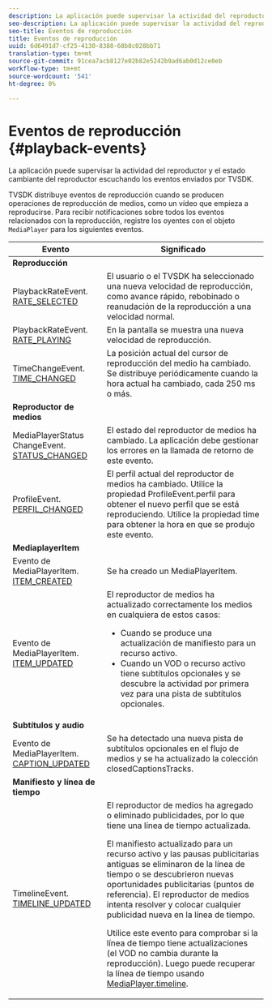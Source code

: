 ```yaml
---
description: La aplicación puede supervisar la actividad del reproductor y el estado cambiante del reproductor escuchando los eventos enviados por TVSDK.
seo-description: La aplicación puede supervisar la actividad del reproductor y el estado cambiante del reproductor escuchando los eventos enviados por TVSDK.
seo-title: Eventos de reproducción
title: Eventos de reproducción
uuid: 6d6491d7-cf25-4130-8388-68b8c028bb71
translation-type: tm+mt
source-git-commit: 91cea7acb8127e02b82e5242b9ad6ab0d12ce0eb
workflow-type: tm+mt
source-wordcount: '541'
ht-degree: 0%

---
```



# Eventos de reproducción {#playback-events}

La aplicación puede supervisar la actividad del reproductor y el estado cambiante del reproductor escuchando los eventos enviados por TVSDK.

TVSDK distribuye eventos de reproducción cuando se producen operaciones de reproducción de medios, como un vídeo que empieza a reproducirse. Para recibir notificaciones sobre todos los eventos relacionados con la reproducción, registre los oyentes con el objeto `MediaPlayer` para los siguientes eventos.

<table frame="all" colsep="1" rowsep="1" id="table_922EEA3DE0BD47BA982E11F890CA0A6B"> 
 <thead> 
  <tr rowsep="1"> 
   <th colname="1" class="entry"> Evento </th> 
   <th colname="2" class="entry"> Significado </th> 
  </tr> 
 </thead>
 <tbody> 
  <tr rowsep="1"> 
   <td colname="1"><b>Reproducción</b> </td> 
   <td colname="2"> </td>
  </tr> 
  <tr rowsep="1"> 
   <td colname="1">PlaybackRateEvent.<a href="https://help.adobe.com/en_US/primetime/api/psdk/asdoc-dhls_1.4/com/adobe/mediacore/events/PlaybackRateEvent.html#RATE_SELECTED" format="html" scope="external"> RATE_SELECTED</a> </td> 
   <td colname="2"> El usuario o el TVSDK ha seleccionado una nueva velocidad de reproducción, como avance rápido, rebobinado o reanudación de la reproducción a una velocidad normal. </td> 
  </tr> 
  <tr rowsep="1"> 
   <td colname="1">PlaybackRateEvent.<a href="https://help.adobe.com/en_US/primetime/api/psdk/asdoc-dhls_1.4/com/adobe/mediacore/events/PlaybackRateEvent.html#RATE_PLAYING" format="html" scope="external"> RATE_PLAYING</a> </td> 
   <td colname="2"> En la pantalla se muestra una nueva velocidad de reproducción. </td> 
  </tr> 
  <tr rowsep="1"> 
   <td colname="1"> TimeChangeEvent.<a href="https://help.adobe.com/en_US/primetime/api/psdk/asdoc-dhls_1.4/com/adobe/mediacore/events/TimeChangeEvent.html#TIME_CHANGED" format="html" scope="external"> TIME_CHANGED</a> </td> 
   <td colname="2"> La posición actual del cursor de reproducción del medio ha cambiado. Se distribuye periódicamente cuando la hora actual ha cambiado, cada 250 ms o más. </td> 
  </tr> 
  <tr rowsep="1"> 
   <td colname="1"><b>Reproductor de medios</b> </td> 
   <td colname="2"> </td>
  </tr> 
  <tr rowsep="1"> 
   <td colname="1">MediaPlayerStatus ChangeEvent.<a href="https://help.adobe.com/en_US/primetime/api/psdk/asdoc-dhls_1.4/com/adobe/mediacore/events/MediaPlayerStatusChangeEvent.html#STATUS_CHANGED" format="html" scope="external"> STATUS_CHANGED</a> </td> 
   <td colname="2"> El estado del reproductor de medios ha cambiado. La aplicación debe gestionar los errores en la llamada de retorno de este evento. </td> 
  </tr> 
  <tr rowsep="1"> 
   <td colname="1">ProfileEvent.<a href="https://help.adobe.com/en_US/primetime/api/psdk/asdoc-dhls_1.4/com/adobe/mediacore/events/ProfileEvent.html#PROFILE_CHANGED" format="html" scope="external"> PERFIL_CHANGED</a> </td> 
   <td colname="2">El perfil actual del reproductor de medios ha cambiado. Utilice la propiedad <span class="codeph"> ProfileEvent.perfil</span> para obtener el nuevo perfil que se está reproduciendo. Utilice la propiedad <span class="codeph"> time</span> para obtener la hora en que se produjo este evento. </td> 
  </tr> 
  <tr rowsep="1"> 
   <td colname="1"><b>MediaplayerItem</b> </td> 
   <td colname="2"> </td>
  </tr> 
  <tr rowsep="1"> 
   <td colname="1">Evento de MediaPlayerItem.<a href="https://help.adobe.com/en_US/primetime/api/psdk/asdoc-dhls_1.4/com/adobe/mediacore/events/MediaPlayerItemEvent.html#ITEM_CREATED" format="html" scope="external"> ITEM_CREATED</a> </td> 
   <td colname="2">Se ha creado un <span class="codeph"> MediaPlayerItem</span>. </td> 
  </tr> 
  <tr rowsep="1"> 
   <td colname="1">Evento de MediaPlayerItem.<a href="https://help.adobe.com/en_US/primetime/api/psdk/asdoc-dhls_1.4/com/adobe/mediacore/events/MediaPlayerItemEvent.html#ITEM_UPDATED" format="html" scope="external"> ITEM_UPDATED</a> </td> 
   <td colname="2">El reproductor de medios ha actualizado correctamente los medios en cualquiera de estos casos: 
    <ul id="ul_E4D1A1D468544C3B9F8046E9B68A956D"> 
     <li id="li_35A2A417BF924E039D9CB36CFBCDFEB6">Cuando se produce una actualización de manifiesto para un recurso activo. </li> 
     <li id="li_E7AB380C212B4011B07C3B313282681C">Cuando un VOD o recurso activo tiene subtítulos opcionales y se descubre la actividad por primera vez para una pista de subtítulos opcionales. </li> 
    </ul> </td> 
  </tr> 
  <tr rowsep="1"> 
   <td colname="1"><b>Subtítulos y audio</b> </td> 
   <td colname="2"> </td>
  </tr> 
  <tr rowsep="1"> 
   <td colname="1"> Evento de MediaPlayerItem.<a href="https://help.adobe.com/en_US/primetime/api/psdk/asdoc-dhls_1.4/com/adobe/mediacore/events/MediaPlayerItemEvent.html#CAPTION_UPDATED" format="html" scope="external"> CAPTION_UPDATED</a> </td> 
   <td colname="2">Se ha detectado una nueva pista de subtítulos opcionales en el flujo de medios y se ha actualizado la colección <span class="codeph"> closedCaptionsTracks</span>. </td> 
  </tr> 
  <tr rowsep="1"> 
   <td colname="1"><b>Manifiesto y línea de tiempo</b> </td> 
   <td colname="2"> </td>
  </tr> 
  <tr rowsep="0"> 
   <td colname="1">TimelineEvent.<a href="https://help.adobe.com/en_US/primetime/api/psdk/asdoc-dhls_1.4/com/adobe/mediacore/events/TimelineEvent.html#TIMELINE_UPDATED" format="html" scope="external"> TIMELINE_UPDATED</a> </td> 
   <td colname="2">El reproductor de medios ha agregado o eliminado publicidades, por lo que tiene una línea de tiempo actualizada. <p>El manifiesto actualizado para un recurso activo y las pausas publicitarias antiguas se eliminaron de la línea de tiempo o se descubrieron nuevas oportunidades publicitarias (puntos de referencia). El reproductor de medios intenta resolver y colocar cualquier publicidad nueva en la línea de tiempo. </p> <p> Utilice este evento para comprobar si la línea de tiempo tiene actualizaciones (el VOD no cambia durante la reproducción). Luego puede recuperar la línea de tiempo usando <a href="https://help.adobe.com/en_US/primetime/api/psdk/asdoc-dhls_1.4/com/adobe/mediacore/MediaPlayer.html#timeline" format="html" scope="external"> MediaPlayer.timeline</a>. </p> </td> 
  </tr> 
 </tbody> 
</table>

